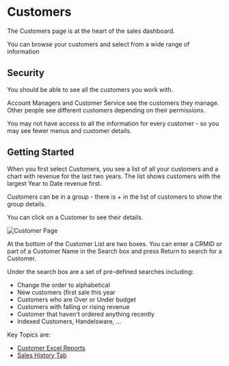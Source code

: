 ﻿# Customers

The Customers page is at the heart of the sales dashboard.

You can browse your customers and select from a wide range of information

## Security

You should be able to see all the customers you work with.

Account Managers and Customer Service see the customers they manage.  Other people see different customers depending on their permissions.

You may not have access to all the information for every customer - so you may see fewer menus and customer details. 

## Getting Started

When you first select Customers, you see a list of all your customers and a chart with revenue for the last two years.  The list shows customers with the largest Year to Date revenue first.

Customers can be in a group - there is + in the list of customers to show the group details. 

You can click on a Customer to see their details.

![Customer Page](Docs/-images/Customers/CustomersInitial.png)

At the bottom of the Customer List are two boxes.  You can enter a CRMID or part of a Customer Name in the Search box and press Return to search for a Customer.

Under the search box are a set of pre-defined searches including:

* Change the order to alphabetical
* New customers (first sale this year
* Customers who are Over or Under budget
* Customers with falling or rising revenue
* Customer that haven't ordered anything recently
* Indexed Customers, Handelsware, ...


Key Topics are:

* [Customer Excel Reports](javascript:linkTo("Customer_Excel_Reports"))
* [Sales History Tab](javascript:linkTo("Customer_Sales_History"))
